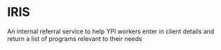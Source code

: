 # IRIS
An internal referral service to help YPI workers enter in client details and return a list of programs relevant to their needs
